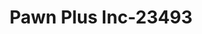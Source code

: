 ---
f_zip-code: 19008
f_state-code: PA
title: Pawn Plus Inc-23493
f_phone: 610-338-0600
f_city-only: Broomall
f_address: 501 Abbott Dr Broomall
f_location-unique-id: '23493'
slug: pawn-plus-inc-23493
updated-on: '2024-05-30T13:46:58.046Z'
created-on: '2024-05-30T13:36:59.803Z'
published-on: '2024-05-30T13:54:32.469Z'
f_city-state: cms/city/broomall-pa.md
f_company: cms/company/pawn-plus-inc.md
f_state: cms/state/pennsylvania.md
layout: '[payday-loan].html'
tags: payday-loan
---